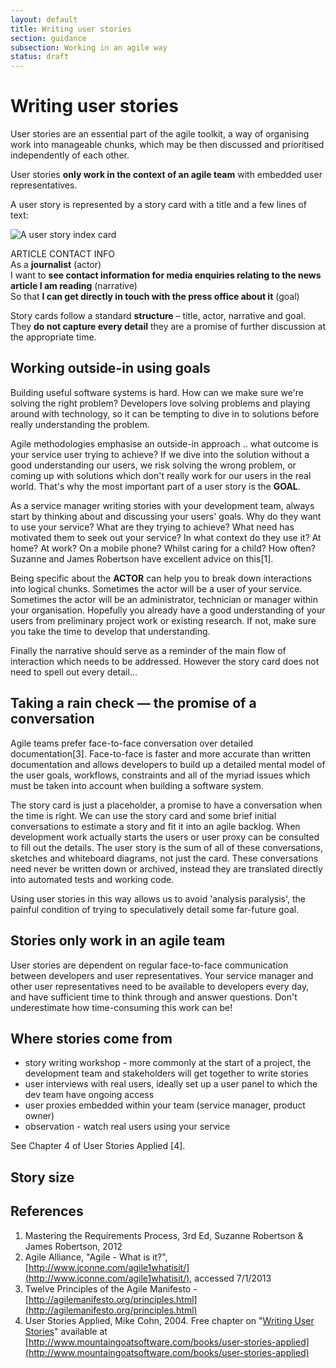 ```yaml
---
layout: default
title: Writing user stories
section: guidance
subsection: Working in an agile way
status: draft
---
```

    
# Writing user stories

User stories are an essential part of the agile toolkit, a way of organising work into manageable chunks, which may be then discussed and prioritised independently of each other.

User stories **only work in the context of an agile team** with embedded user representatives.

A user story is represented by a story card with a title and a few lines of text:

![A user story index card](http://farm9.staticflickr.com/8372/8358344190_f48b88c254_n.jpg)

ARTICLE CONTACT INFO<br />
As a **journalist** (actor)<br/>
I want to **see contact information for media enquiries relating to the news article I am reading** (narrative)<br/>
So that **I can get directly in touch with the press office about it** (goal)

Story cards follow a standard **structure** – title, actor, narrative and goal. They **do not capture every detail** they are a promise of further discussion at the appropriate time.

## Working outside-in using goals

Building useful software systems is hard. How can we make sure we're solving the right problem? Developers love solving problems and playing around with technology, so it can be tempting to dive in to solutions before really understanding the problem. 

Agile methodologies emphasise an outside-in approach .. what outcome is your service user trying to achieve? If we dive into the solution without a good understanding our users, we risk solving the wrong problem, or coming up with solutions which don't really work for our users in the real world. That's why the most important part of a user story is the **GOAL**. 

As a service manager writing stories with your development team, always start by thinking about and discussing your users' goals. Why do they want to use your service? What are they trying to achieve? What need has motivated them to seek out your service? In what context do they use it? At home? At work? On a mobile phone? Whilst caring for a child? How often? Suzanne and James Robertson have excellent advice on this[1]. 

Being specific about the **ACTOR** can help you to break down interactions into logical chunks. Sometimes the actor will be a user of your service. Sometimes the actor will be an administrator, technician or manager within your organisation. Hopefully you already have a good understanding of your users from preliminary project work or existing research. If not, make sure you take the time to develop that understanding.

Finally the narrative should serve as a reminder of the main flow of interaction which needs to be addressed. However the story card does not need to spell out every detail…

## Taking a rain check &mdash; the promise of a conversation

Agile teams prefer face-to-face conversation over detailed documentation[3]. Face-to-face is faster and more accurate than written documentation and allows developers to build up a detailed mental model of the user goals, workflows, constraints and all of the myriad issues which must be taken into account when building a software system. 

The story card is just a placeholder, a promise to have a conversation when the time is right. We can use the story card and some brief initial conversations to estimate a story and fit it into an agile backlog. When development work actually starts the users or user proxy can be consulted to fill out the details. The user story is the sum of all of these conversations, sketches and whiteboard diagrams, not just the card. These conversations need never be written down or archived, instead they are translated directly into automated tests and working code.

Using user stories in this way allows us to avoid 'analysis paralysis', the painful condition of trying to speculatively detail some far-future goal.

## Stories only work in an agile team

User stories are dependent on regular face-to-face communication between developers and user representatives. Your service manager and other user representatives need to be available to developers every day, and have sufficient time to think through and answer questions. Don't underestimate how time-consuming this work can be!

## Where stories come from

* story writing workshop - more commonly at the start of a project, the development team and stakeholders will get together to write stories
* user interviews with real users, ideally set up a user panel to which the dev team have ongoing access
* user proxies embedded within your team (service manager, product owner)
* observation - watch real users using your service

See Chapter 4 of User Stories Applied [4].

## Story size



## References

1. Mastering the Requirements Process, 3rd Ed, Suzanne Robertson & James Robertson, 2012
2. Agile Alliance, "Agile - What is it?", [http://www.jconne.com/agile1whatisit/](http://www.jconne.com/agile1whatisit/), accessed 7/1/2013
3. Twelve Principles of the Agile Manifesto - [http://agilemanifesto.org/principles.html](http://agilemanifesto.org/principles.html)
4. User Stories Applied, Mike Cohn, 2004. Free chapter on "[Writing User Stories](http://www.mountaingoatsoftware.com/system/asset/file/259/User-Stories-Applied-Mike-Cohn.pdf)" available at [http://www.mountaingoatsoftware.com/books/user-stories-applied](http://www.mountaingoatsoftware.com/books/user-stories-applied)